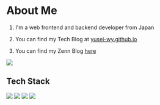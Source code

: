 # About Me

1. I'm a web frontend and backend developer from Japan

1. You can find my Tech Blog at [yusei-wy.github.io](https://yusei-wy.github.io/)

1. You can find my Zenn Blog [here](https://zenn.dev/manase)

![](https://github-readme-stats.vercel.app/api/top-langs?username=yusei-wy&show_icons=true&locale=en&layout=compact&theme=dark)


## Tech Stack


![](https://skillicons.dev/icons?i=rust,go,dart,typescript,scss,py,java,c,swift,kotlin)
![](https://skillicons.dev/icons?i=react,vue,flutter)
![](https://skillicons.dev/icons?i=mysql,postgres,vite,vitest,bun,webpack,rollupjs,vscode,neovim)
![](https://skillicons.dev/icons?i=gcp,aws)
